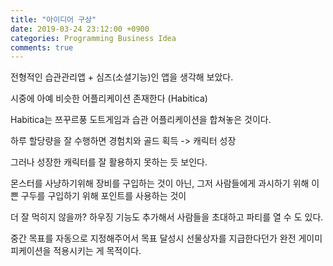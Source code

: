 ```yaml
---
title: "아이디어 구상"
date: 2019-03-24 23:12:00 +0900
categories: Programming Business Idea
comments: true
---
```


전형적인 습관관리앱 + 심즈(소셜기능)인 앱을 생각해 보았다.

시중에 아예 비슷한 어플리케이션 존재한다 (Habitica)

Habitica는 쯔꾸르풍 도트게임과 습관 어플리케이션을 합쳐놓은 것이다.

하루 할당량을 잘 수행하면 경험치와 골드 획득 -> 캐릭터 성장

그러나 성장한 캐릭터를 잘 활용하지 못하는 듯 보인다.

몬스터를 사냥하기위해 장비를 구입하는 것이 아닌, 그저 사람들에게 과시하기 위해 이쁜 구두를 구입하기 위해 포인트를 사용하는 것이

더 잘 먹히지 않을까? 하우징 기능도 추가해서 사람들을 초대하고 파티를 열 수 도 있다.

중간 목표를 자동으로 지정해주어서 목표 달성시 선물상자를 지급한다던가 완전 게이미피케이션을 적용시키는 게 목적이다.